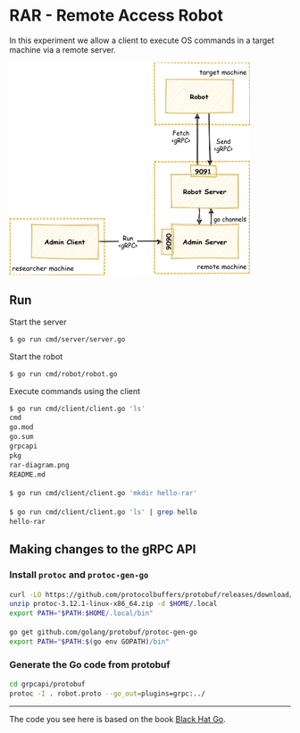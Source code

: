 # RAR - Remote Access Robot

In this experiment we allow a client to execute OS commands in a target machine
via a remote server.

![How it works](./rar-diagram.png)

## Run

Start the server

```bash
$ go run cmd/server/server.go
```

Start the robot

```bash
$ go run cmd/robot/robot.go 
```

Execute commands using the client

```bash
$ go run cmd/client/client.go 'ls'
cmd
go.mod
go.sum
grpcapi
pkg
rar-diagram.png
README.md

$ go run cmd/client/client.go 'mkdir hello-rar'

$ go run cmd/client/client.go 'ls' | grep hello
hello-rar
```

## Making changes to the gRPC API

### Install `protoc` and `protoc-gen-go`

```bash
curl -LO https://github.com/protocolbuffers/protobuf/releases/download/v3.12.1/protoc-3.12.1-linux-x86_64.zip
unzip protoc-3.12.1-linux-x86_64.zip -d $HOME/.local
export PATH="$PATH:$HOME/.local/bin"

go get github.com/golang/protobuf/protoc-gen-go
export PATH="$PATH:$(go env GOPATH)/bin"
```

### Generate the Go code from protobuf


```bash
cd grpcapi/protobuf
protoc -I . robot.proto --go_out=plugins=grpc:../
```
____

The code you see here is based on the book [Black Hat Go](https://www.amazon.com/Black-Hat-Go-Programming-Pentesters/dp/1593278659).